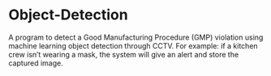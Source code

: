 # Object-Detection

A program to detect a Good Manufacturing Procedure (GMP) violation using machine learning object detection
through CCTV. For example: if a kitchen crew isn’t wearing a mask, the system will give an alert and store the captured 
image.
